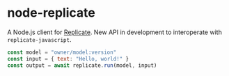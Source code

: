 # node-replicate

A Node.js client for [Replicate](https://replicate.com). New API in development to interoperate with `replicate-javascript`.


```js
const model = "owner/model:version"
const input = { text: "Hello, world!" }
const output = await replicate.run(model, input)
```
